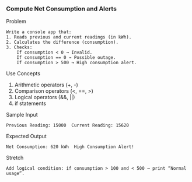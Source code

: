 ### Compute Net Consumption and Alerts

Problem
    
    Write a console app that:
    1. Reads previous and current readings (in kWh).
    2. Calculates the difference (consumption).
    3. Checks:
        If consumption < 0 → Invalid.
        If consumption == 0 → Possible outage.
        If consumption > 500 → High consumption alert.

Use Concepts

1. Arithmetic operators (+, -)
2. Comparison operators (<, ==, >)
3. Logical operators (&&, ||)
4. if statements

Sample Input

    Previous Reading: 15000  Current Reading: 15620  

Expected Output

    Net Consumption: 620 kWh  High Consumption Alert!  

Stretch

    Add logical condition: if consumption > 100 and < 500 → print “Normal usage”.